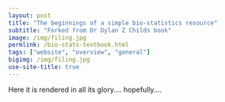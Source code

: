 ```yaml
---
layout: post
title: "The beginnings of a simple bio-statistics resource"
subtitle: "Forked from Dr Dylan Z Childs book"
image: /img/filing.jpg
permlink: /bio-stats-textbook.html
tags: ["website", "overview", "general"]
bigimg: /img/filing.jpg
use-site-title: true
---
```


Here it is rendered in all its glory.... hopefully....

